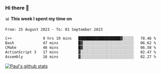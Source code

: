 ### Hi there 👋

📊 **This week I spent my time on**
<!--START_SECTION:waka-->

```txt
From: 25 August 2023 - To: 01 September 2023

C++              9 hrs 19 mins   ███████████████████▓░░░░░   78.46 %
Bash             47 mins         █▓░░░░░░░░░░░░░░░░░░░░░░░   06.62 %
CMake            46 mins         █▓░░░░░░░░░░░░░░░░░░░░░░░   06.58 %
ActionScript 3   17 mins         ▓░░░░░░░░░░░░░░░░░░░░░░░░   02.47 %
Assembly         16 mins         ▓░░░░░░░░░░░░░░░░░░░░░░░░   02.27 %
```

<!--END_SECTION:waka-->


[![Paul's github stats](https://github-readme-stats.vercel.app/api?username=mickeyouyou&theme=dracula&show_icons=true)](https://github.com/anuraghazra/github-readme-stats)
